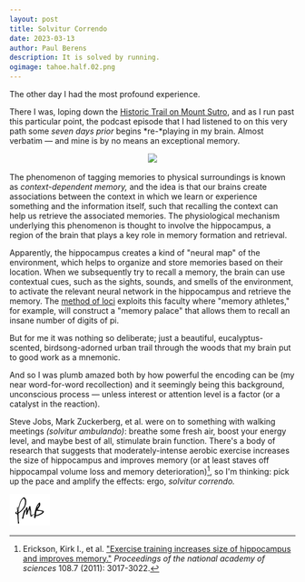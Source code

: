 ```yaml
---
layout: post
title: Solvitur Correndo
date: 2023-03-13
author:	Paul Berens
description: It is solved by running.
ogimage: tahoe.half.02.png
---
```

The other day I had the most profound experience.

There I was, loping down the [Historic Trail on Mount Sutro](/twin-peaks-mt-sutro/), and as I run past this particular point, the podcast episode that I had listened to on this very path some *seven days prior* begins *re-*playing in my brain. Almost verbatim — and mine is by no means an exceptional memory.

<center>
<img src='/assets/videos/historic.trail.slow.gif'>
</center>

The phenomenon of tagging memories to physical surroundings is known as *context-dependent memory,* and the idea is that our brains create associations between the context in which we learn or experience something and the information itself, such that recalling the context can help us retrieve the associated memories. The physiological mechanism underlying this phenomenon is thought to involve the hippocampus, a region of the brain that plays a key role in memory formation and retrieval.

Apparently, the hippocampus creates a kind of "neural map" of the environment, which helps to organize and store memories based on their location. When we subsequently try to recall a memory, the brain can use contextual cues, such as the sights, sounds, and smells of the environment, to activate the relevant neural network in the hippocampus and retrieve the memory. The [method of loci](https://en.wikipedia.org/wiki/method_of_loci) exploits this faculty where "memory athletes," for example, will construct a "memory palace" that allows them to recall an insane number of digits of pi.

But for me it was nothing so deliberate; just a beautiful, eucalyptus-scented, birdsong-adorned urban trail through the woods that my brain put to good work as a mnemonic.

And so I was plumb amazed both by how powerful the encoding can be (my near word-for-word recollection) and it seemingly being this background, unconscious process — unless interest or attention level is a factor (or a catalyst in the reaction).

Steve Jobs, Mark Zuckerberg, et al. were on to something with walking meetings *(solvitur ambulando)*: breathe some fresh air, boost your energy level, and maybe best of all, stimulate brain function. There's a body of research that suggests that moderately-intense aerobic exercise increases the size of hippocampus and improves memory (or at least staves off hippocampal volume loss and memory deterioration)[^1], so I'm thinking: pick up the pace and amplify the effects: ergo, *solvitur correndo.*

[^1]: Erickson, Kirk I., et al. ["Exercise training increases size of hippocampus and improves memory."](https://www.pnas.org/doi/10.1073/pnas.1015950108) *Proceedings of the national academy of sciences* 108.7 (2011): 3017-3022.

![initials](/assets/images/initials.pmb.71.56.png)